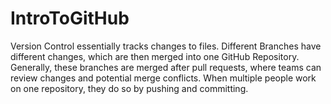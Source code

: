 # IntroToGitHub
Version Control essentially tracks changes to files. Different Branches have different changes, which are then merged into one GitHub Repository. Generally, these branches are merged after pull requests, where teams can review changes and potential merge conflicts. When multiple people work on one repository, they do so by pushing and committing.
